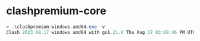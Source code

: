 # clashpremium-core

```powershell
> .\clashpremium-windows-amd64.exe -v
Clash 2023.08.17 windows amd64 with go1.21.0 Thu Aug 17 03:08:46 PM UTC 2023
```
